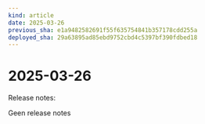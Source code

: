 ```yaml
---
kind: article
date: 2025-03-26
previous_sha: e1a9482582691f55f635754841b357178cdd255a
deployed_sha: 29a63895ad85ebd9752cbd4c5397bf390fdbed18
---
```


# 2025-03-26

Release notes:

Geen release notes
